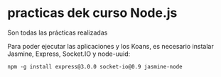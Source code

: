 # practicas dek curso Node.js
Son todas las prácticas realizadas

Para poder ejecutar las aplicaciones y los Koans, es necesario instalar Jasmine, Express, Socket.IO y node-uuid:

	npm -g install express@3.0.0 socket-io@0.9 jasmine-node